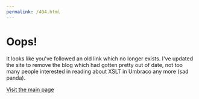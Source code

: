 ```yaml
---
permalink: /404.html
---
```


# Oops!

It looks like you've followed an old link which no longer exists.
I've updated the site to remove the blog which had gotten pretty out of date, not too many people interested in reading about XSLT in Umbraco any more (sad panda).

<a href="/">Visit the main page</a>

